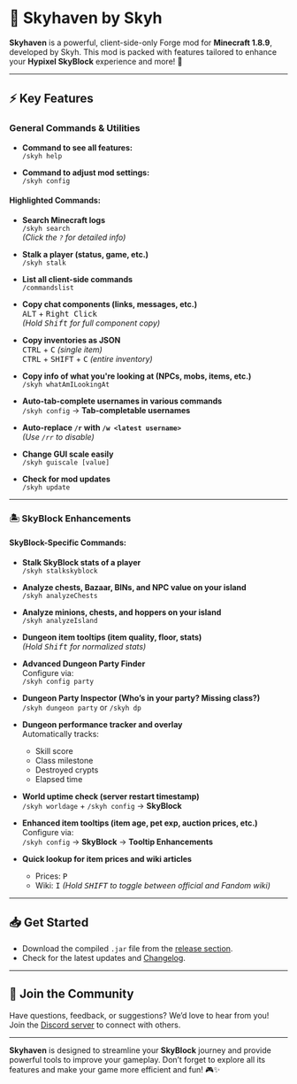 # 🐄 Skyhaven by Skyh

**Skyhaven** is a powerful, client-side-only Forge mod for **Minecraft 1.8.9**, developed by Skyh. This mod is packed with features tailored to enhance your **Hypixel SkyBlock** experience and more! 🚀

---

## ⚡ Key Features

### **General Commands & Utilities**
- **Command to see all features:**  
  `/skyh help`

- **Command to adjust mod settings:**  
  `/skyh config`

#### **Highlighted Commands:**

- **Search Minecraft logs**  
  `/skyh search`  
  *(Click the `?` for detailed info)*

- **Stalk a player (status, game, etc.)**  
  `/skyh stalk`

- **List all client-side commands**  
  `/commandslist`

- **Copy chat components (links, messages, etc.)**  
  <kbd>ALT</kbd> + <kbd>Right Click</kbd>  
  *(Hold <kbd>Shift</kbd> for full component copy)*

- **Copy inventories as JSON**  
  <kbd>CTRL</kbd> + <kbd>C</kbd> *(single item)*  
  <kbd>CTRL</kbd> + <kbd>SHIFT</kbd> + <kbd>C</kbd> *(entire inventory)*

- **Copy info of what you're looking at (NPCs, mobs, items, etc.)**  
  `/skyh whatAmILookingAt`

- **Auto-tab-complete usernames in various commands**  
  `/skyh config` → **Tab-completable usernames**

- **Auto-replace `/r` with `/w <latest username>`**  
  *(Use `/rr` to disable)*

- **Change GUI scale easily**  
  `/skyh guiscale [value]`

- **Check for mod updates**  
  `/skyh update`

---

### 🏝️ **SkyBlock Enhancements**

#### **SkyBlock-Specific Commands:**

- **Stalk SkyBlock stats of a player**  
  `/skyh stalkskyblock`

- **Analyze chests, Bazaar, BINs, and NPC value on your island**  
  `/skyh analyzeChests`

- **Analyze minions, chests, and hoppers on your island**  
  `/skyh analyzeIsland`

- **Dungeon item tooltips (item quality, floor, stats)**  
  *(Hold <kbd>Shift</kbd> for normalized stats)*

- **Advanced Dungeon Party Finder**  
  Configure via:  
  `/skyh config party`

- **Dungeon Party Inspector (Who’s in your party? Missing class?)**  
  `/skyh dungeon party` or `/skyh dp`

- **Dungeon performance tracker and overlay**  
  Automatically tracks:  
  - Skill score  
  - Class milestone  
  - Destroyed crypts  
  - Elapsed time

- **World uptime check (server restart timestamp)**  
  `/skyh worldage` + `/skyh config` → **SkyBlock**

- **Enhanced item tooltips (item age, pet exp, auction prices, etc.)**  
  Configure via:  
  `/skyh config` → **SkyBlock** → **Tooltip Enhancements**

- **Quick lookup for item prices and wiki articles**  
  - Prices: <kbd>P</kbd>  
  - Wiki: <kbd>I</kbd> *(Hold <kbd>SHIFT</kbd> to toggle between official and Fandom wiki)*

---

## 📥 **Get Started**

- Download the compiled `.jar` file from the [release section](https://github.com/skyh-mc/Skyhaven/releases).
- Check for the latest updates and [Changelog](CHANGELOG.md).

---

## 💬 **Join the Community**

Have questions, feedback, or suggestions? We’d love to hear from you!  
Join the [Discord server](https://discord.gg/fU2tFPf) to connect with others.

---

**Skyhaven** is designed to streamline your **SkyBlock** journey and provide powerful tools to improve your gameplay. Don’t forget to explore all its features and make your game more efficient and fun! 🎮✨

